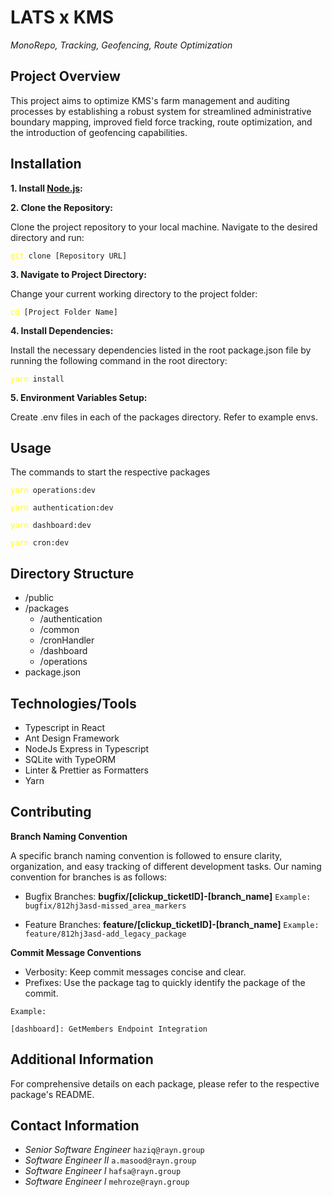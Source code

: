 # **LATS x KMS**
_MonoRepo, Tracking, Geofencing, Route Optimization_

## Project Overview

This project aims to optimize KMS's farm management and auditing processes by establishing a robust system for streamlined administrative boundary mapping, improved field force tracking, route optimization, and the introduction of geofencing capabilities.

## **Installation**

**1. Install [Node.js](https://nodejs.org/en/download 'nodeJs download'):**

**2. Clone the Repository:**

Clone the project repository to your local machine. Navigate to the desired directory and run:

<pre><code><span style="color: yellow">git</span> clone [Repository URL]</code></pre>

**3. Navigate to Project Directory:**

Change your current working directory to the project folder:

<pre><code><span style="color: yellow">cd</span> [Project Folder Name]</code></pre>

**4. Install Dependencies:**

Install the necessary dependencies listed in the root package.json file by running the following command in the root directory:
<pre><code><span style="color: yellow">yarn</span> install</code></pre>

**5. Environment Variables Setup:**

Create .env files in each of the packages directory. Refer to example envs.

## **Usage**

The commands to start the respective packages

<pre><code><span style="color: yellow">yarn</span> operations:dev</code></pre>

<pre><code><span style="color: yellow">yarn</span> authentication:dev</code></pre>

<pre><code><span style="color: yellow">yarn</span> dashboard:dev</code></pre>

<pre><code><span style="color: yellow">yarn</span> cron:dev</code></pre>

## Directory Structure

- /public
- /packages
  - /authentication
  - /common
  - /cronHandler
  - /dashboard
  - /operations
- package.json

## Technologies/Tools

- Typescript in React
- Ant Design Framework
- NodeJs Express in Typescript
- SQLite with TypeORM
- Linter & Prettier as Formatters
- Yarn 


## Contributing

**Branch Naming Convention**

A specific branch naming convention is followed to ensure clarity, organization, and easy tracking of different development tasks. Our naming convention for branches is as follows:

- Bugfix Branches: **bugfix/[clickup_ticketID]-[branch_name]**
  `Example: bugfix/812hj3asd-missed_area_markers`

- Feature Branches: **feature/[clickup_ticketID]-[branch_name]**
  `Example: feature/812hj3asd-add_legacy_package`

**Commit Message Conventions**

- Verbosity: Keep commit messages concise and clear. 
- Prefixes: Use the package tag to quickly identify the package of the commit.

`Example:`

```
[dashboard]: GetMembers Endpoint Integration
```
## Additional Information
For comprehensive details on each package, please refer to the respective package's README.


## Contact Information

- _Senior Software Engineer_ `haziq@rayn.group`
- _Software Engineer II_     `a.masood@rayn.group`
- _Software Engineer I_      `hafsa@rayn.group`
- _Software Engineer I_      `mehroze@rayn.group`
